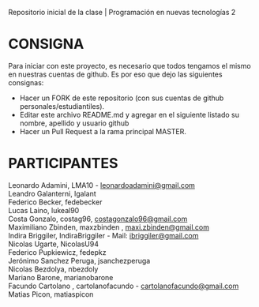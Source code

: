 ﻿Repositorio inicial de la clase | Programación en nuevas tecnologías 2

# CONSIGNA

Para iniciar con este proyecto, es necesario que todos tengamos el mismo en nuestras cuentas de github. Es por eso que dejo las siguientes consignas:

- Hacer un FORK de este repositorio (con sus cuentas de github personales/estudiantiles).
- Editar este archivo README.md y agregar en el siguiente listado su nombre, apellido y usuario github
- Hacer un Pull Request a la rama principal MASTER.

# PARTICIPANTES
Leonardo Adamini, LMA10 - leonardoadamini@gmail.com  
Leandro Galanterni, lgalant  \
Federico Becker, fedebecker \
Lucas Laino, lukeal90 \
Costa Gonzalo, costag96, costagonzalo96@gmail.com    
Maximiliano Zbinden, maxzbinden , maxi.zbinden@gmail.com  
Indira Briggiler, IndiraBriggiler - Mail: ibriggiler@gmail.com  
Nicolas Ugarte, NicolasU94  
Federico Pupkiewicz, fedepkz \
Jerónimo Sanchez Peruga, jsanchezperuga \
Nicolas Bezdolya, nbezdoly  
Mariano Barone, marianobarone  
Facundo Cartolano , cartolanofacundo -  cartolanofacundo@gmail.com  
Matias Picon, matiaspicon

